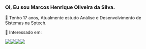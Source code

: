 ### Oi, Eu sou Marcos Henrique Oliveira da Silva.

💬 Tenho 17 anos, Atualmente estudo Análise e Desenvolvimento de Sistemas na Sptech.


🚀 Interessado em:

<img src="https://img.shields.io/badge/Kotlin-0095D5?&style=for-the-badge&logo=kotlin&logoColor=white"><img src="https://img.shields.io/badge/React-20232A?style=for-the-badge&logo=react&logoColor=61DAFB"><img src="https://img.shields.io/badge/Flutter-02569B?style=for-the-badge&logo=flutter&logoColor=white"><img src="https://img.shields.io/badge/Vue.js-35495E?style=for-the-badge&logo=vue.js&logoColor=4FC08D">

